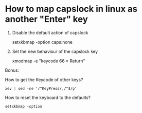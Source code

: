 How to map capslock in linux as another "Enter" key
===================================================

1. Disable the default action of capslock

	setxkbmap -option caps:none
  
2. Set the new behaviour of the capslock key

	xmodmap -e "keycode 66 = Return"

Bonus:

How to get the Keycode of other keys?

	xev | sed -ne '/^KeyPress/,/^$/p'

How to reset the keyboard to the defaults?

	setxkbmap -option
